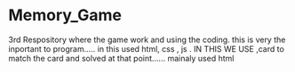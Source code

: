 # Memory_Game
3rd Respository
where the game work and using the coding.
this is very the inportant to program.....
in this used html, css , js . IN THIS WE USE ,card to match the card and solved at that point......
mainaly used html 
